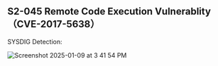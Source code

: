 ## S2-045 Remote Code Execution Vulnerablity（CVE-2017-5638）

SYSDIG Detection:

![Screenshot 2025-01-09 at 3 41 54 PM](https://github.com/user-attachments/assets/db0a319f-184f-43e9-8203-a894eb1279e9)
